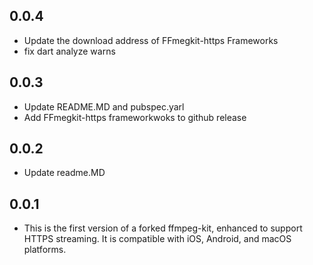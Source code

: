 

## 0.0.4
- Update the download address of FFmegkit-https Frameworks
- fix dart analyze warns

## 0.0.3
- Update README.MD and pubspec.yarl 
- Add FFmegkit-https frameworkwoks to github release

## 0.0.2
- Update readme.MD

## 0.0.1
- This is the first version of a forked ffmpeg-kit, enhanced to support HTTPS streaming. It is compatible with iOS, Android, and macOS platforms.